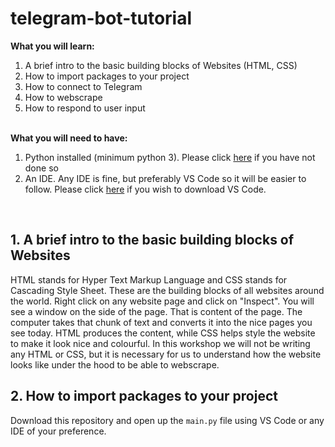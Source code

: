 # telegram-bot-tutorial

<b>What you will learn:</b>
<ol>
  <li>A brief intro to the basic building blocks of Websites (HTML, CSS)</li>
  <li>How to import packages to your project</li>
  <li>How to connect to Telegram</li>
  <li>How to webscrape</li>
  <li>How to respond to user input</li>
</ol>
<br>
<b>What you will need to have:</b>
<ol>
  <li>Python installed (minimum python 3). Please click <a href="https://www.python.org/downloads/">here</a> if you have not done so</li>
  <li>An IDE. Any IDE is fine, but preferably VS Code so it will be easier to follow. Please click <a href="https://code.visualstudio.com/">here</a> if you wish to download VS Code.</li>
</ol>
<br>
<h2>1. A brief intro to the basic building blocks of Websites</h2>
HTML stands for Hyper Text Markup Language and CSS stands for Cascading Style Sheet. These are the building blocks of all websites around the world.
Right click on any website page and click on "Inspect". You will see a window on the side of the page. That is content of the page. The computer takes that chunk of text and converts it into the nice pages you see today. HTML produces the content, while CSS helps style the website to make it look nice and colourful. In this workshop we will not be writing any HTML or CSS, but it is necessary for us to understand how the website looks like under the hood to be able to webscrape.
<br>
<h2>2. How to import packages to your project</h2>
Download this repository and open up the <code>main.py</code> file using VS Code or any IDE of your preference.
